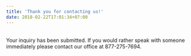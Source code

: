 ```yaml
---
title: 'Thank you for contacting us!'
date: 2018-02-22T17:01:34+07:00
---
```

<br>
Your inquiry has been submitted. If you would rather speak with someone immediately please contact our office at 877-275-7694.